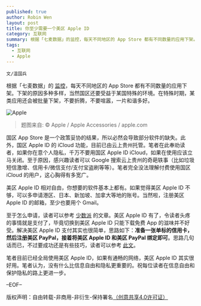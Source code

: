 ```yaml
---
published: true
author: Robin Wen
layout: post
title: 你至少需要一个美区 Apple ID
category: 互联网
summary: 根据「七麦数据」的监控，每天不同地区的 App Store 都有不同数量的应用下架。下架的原因多种多样，当然国区还要受益于某国特殊的环境。在特殊时期，某类应用还会被批量下架，不要折腾，不要喧嚣，一片和谐多好。笔者目前已经全局使用美区 Apple ID，如果有通畅的网络，美区 Apple ID 其实很好用。笔者认为，没有什么比信息自由和隐私更重要的。祝每位读者在信息自由和保护隐私的路上更进一步。
tags:
  - 互联网
  - Apple
---
```


`文/温国兵`

根据「七麦数据」的 [监控](https://www.qimai.cn/rank/offline)，每天不同地区的 App Store 都有不同数量的应用下架。下架的原因多种多样，当然国区还要受益于某国特殊的环境。在特殊时期，某类应用还会被批量下架，不要折腾，不要喧嚣，一片和谐多好。

![Apple](https://i.imgur.com/r4WF9jd.jpg)

> 题图来自: © Apple / Apple Accessories / apple.com

国区 App Store 是一个政策妥协的结果，所以必然会导致部分软件的缺失。此外，国区 Apple ID 的 iCloud 功能，目前已由云上贵州托管。笔者在此奉劝读者，如果你在意个人隐私，千万不要用国区 Apple ID iCloud，如果在使用应该立马关闭。至于原因，感兴趣读者可以 Google 搜索云上贵州的奇葩轶事（比如垃圾短信激增、信用卡/微信支付/支付宝盗刷等等）。笔者完全没法理解付费使用国区 iCloud 的用户，这心胸得有多宽广。

美区 Apple ID 相对自由，你想要的软件基本上都有。如果觉得美区 Apple ID 不够，可以多申请港区、日本、新加坡、加拿大等地的账号。当然啦，注册美区 Apple ID 的邮箱，至少也要用个 Gmail。

至于怎么申请，读者可以参考 [少数派](https://sspai.com/post/25837) 的文章。美区 Apple ID 有了，令读者头疼的事情就是支付了，毕竟切换到美区 Apple ID 只能下载免费 App 的滋味并不好受。解决美区 Apple ID 支付其实也很简单，思路如下：**准备一张单标的信用卡，然后注册美区 PayPal，接着将美区 Apple ID 和美区 PayPal 绑定即可**。思路几句话而已，不过要成功还是有些技巧，读者可以参考 [此文](https://sspai.com/post/45832)。

笔者目前已经全局使用美区 Apple ID，如果有通畅的网络，美区 Apple ID 其实很好用。笔者认为，没有什么比信息自由和隐私更重要的。祝每位读者在信息自由和保护隐私的路上更进一步。

–EOF–

版权声明：自由转载-非商用-非衍生-保持署名<a href="http://creativecommons.org/licenses/by-nc-nd/4.0/deed.zh" target="_blank">（创意共享4.0许可证）</a>
